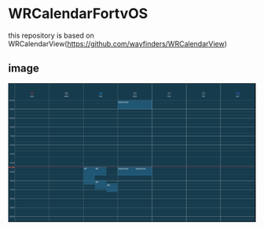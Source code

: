 # WRCalendarFortvOS
this repository is based on WRCalendarView(https://github.com/wayfinders/WRCalendarView)

## image
![screenshot](image/screenshot.png "sample")

